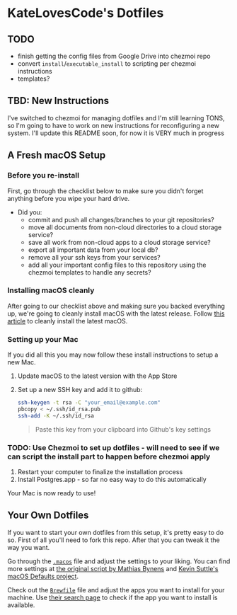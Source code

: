 # KateLovesCode's Dotfiles

## TODO

- finish getting the config files from Google Drive into chezmoi repo
- convert `install`/`executable_install` to scripting per chezmoi instructions
- templates?

## TBD: New Instructions

I've switched to chezmoi for managing dotfiles and I'm still learning TONS, so I'm going to have to work on new instructions for reconfiguring a new system.  I'll update this README soon, for now it is VERY much in progress

## A Fresh macOS Setup

### Before you re-install

First, go through the checklist below to make sure you didn't forget anything before you wipe your hard drive.

- Did you:
  - commit and push all changes/branches to your git repositories?
  - move all documents from non-cloud directories to a cloud storage service?
  - save all work from non-cloud apps to a cloud storage service?
  - export all important data from your local db?
  - remove all your ssh keys from your services?
  - add all your important config files to this repository using the chezmoi templates to handle any secrets?


### Installing macOS cleanly

After going to our checklist above and making sure you backed everything up, we're going to cleanly install macOS with the latest release. Follow [this article](https://www.imore.com/how-do-clean-install-macos) to cleanly install the latest macOS.

### Setting up your Mac

If you did all this you may now follow these install instructions to setup a new Mac.

1. Update macOS to the latest version with the App Store
1. Set up a new SSH key and add it to github:

    ```bash
    ssh-keygen -t rsa -C "your_email@example.com"
    pbcopy < ~/.ssh/id_rsa.pub
    ssh-add -K ~/.ssh/id_rsa
    ```

    > Paste this key from your clipboard into Github's key settings

### TODO: Use Chezmoi to set up dotfiles - will need to see if we can script the install part to happen before chezmoi apply
1. Restart your computer to finalize the installation process
1. Install Postgres.app - so far no easy way to do this automatically

Your Mac is now ready to use!

## Your Own Dotfiles

If you want to start your own dotfiles from this setup, it's pretty easy to do so. First of all you'll need to fork this repo. After that you can tweak it the way you want.

Go through the [`.macos`](./.macos) file and adjust the settings to your liking. You can find more settings at [the original script by Mathias Bynens](https://github.com/mathiasbynens/dotfiles/blob/master/.macos) and [Kevin Suttle's macOS Defaults project](https://github.com/kevinSuttle/MacOS-Defaults).

Check out the [`Brewfile`](./Brewfile) file and adjust the apps you want to install for your machine. Use [their search page](https://caskroom.github.io/search) to check if the app you want to install is available.